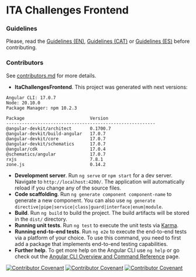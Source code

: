 # ITA Challenges Frontend

### Guidelines

Please, read the [Guidelines (EN)](GUIDELINES_EN.md), [Guidelines (CAT)](GUIDELINES_CAT.md) or [Guidelines (ES)](GUIDELINES_ES.md) before contributing.

### Contributors

See [contributors.md](contributors.md) for more details.


* **ItaChallengesFrontend**. This project was generated with next versions:
```
Angular CLI: 17.0.7
Node: 20.10.0
Package Manager: npm 10.2.3

Package                         Version
---------------------------------------------------------
@angular-devkit/architect       0.1700.7
@angular-devkit/build-angular   17.0.7
@angular-devkit/core            17.0.7
@angular-devkit/schematics      17.0.7
@angular/cdk                    17.0.4
@schematics/angular             17.0.7
rxjs                            7.8.1
zone.js                         0.14.2
```

* **Development server**. Run `ng serve` or `npm start` for a dev server. Navigate to `http://localhost:4200/`. The application will automatically reload if you change any of the source files.
* **Code scaffolding**. Run `ng generate component component-name` to generate a new component. You can also use `ng generate directive|pipe|service|class|guard|interface|enum|module`.
* **Build**. Run `ng build` to build the project. The build artifacts will be stored in the `dist/` directory.
* **Running unit tests**. Run `ng test` to execute the unit tests via [Karma](https://karma-runner.github.io).
* **Running end-to-end tests**. Run `ng e2e` to execute the end-to-end tests via a platform of your choice. To use this command, you need to first add a package that implements end-to-end testing capabilities.
* **Further help**. To get more help on the Angular CLI use `ng help` or go check out the [Angular CLI Overview and Command Reference](https://angular.io/cli) page.


[![Contributor Covenant](https://img.shields.io/badge/Contributor%20Covenant-v2.0%20adopted-ff69b4.svg)](CODE_OF_CONDUCT_EN.md) 
 [![Contributor Covenant](https://img.shields.io/badge/Contributor%20Covenant-v2.0%20adopted-ff69b4.svg)](CODE_OF_CONDUCT_ES.md) 
  [![Contributor Covenant](https://img.shields.io/badge/Contributor%20Covenant-v2.0%20adopted-ff69b4.svg)](CODE_OF_CONDUCT_CA.md) 

